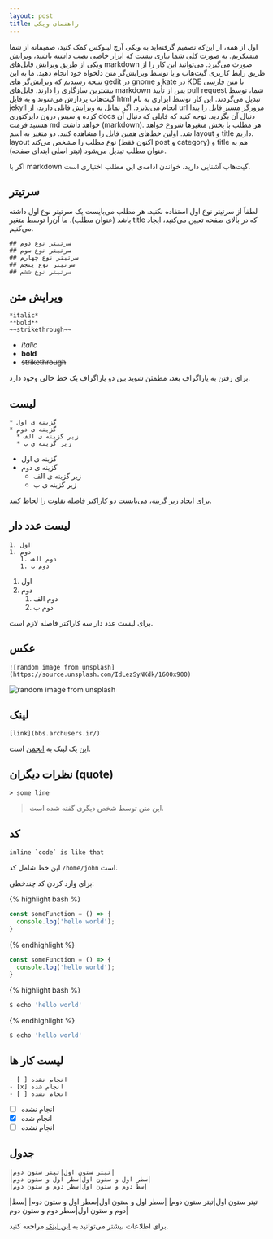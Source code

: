 ```yaml
---
layout: post
title: راهنمای ویکی
---
```


اول از همه، از این‌که تصمیم گرفته‌اید به ویکی آرچ لینوکس کمک کنید، صمیمانه از شما متشکریم. به صورت کلی شما نیازی نیست که ابزار خاصی نصب داشته باشید، ویرایش ویکی از طریق ویرایش فایل‌های markdown صورت می‌گیرد. می‌توانید این کار را از طریق رابط کاربری گیت‌هاب و یا توسط ویرایش‌گر متن دلخواه خود انجام دهید. ما به این نتیجه رسیدیم که ویرایش‌گر های gedit در gnome و kate در KDE با متن فارسی بیشترین سازگاری را دارند. فایل‌های markdown پس از تأیید pull request شما، توسط گیت‌هاب پردازش می‌شوند و به فایل html تبدیل می‌گردند. این کار توسط ابزاری به نام jekyll انجام می‌پذیرد. اگر تمایل به ویرایش فایلی دارید، از url مرورگر مسیر فایل را پیدا کرده و سپس درون دایرکتوری docs دنبال آن بگردید. توجه کنید که فایلی که دنبال آن هستید فرمت md خواهد داشت (markdown). هر مطلب با بخش متغیرها شروع خواهد شد. اولین خط‌های همین فایل را مشاهده کنید. دو متغیر به اسم layout و title داریم. layout نوع مطلب را مشخص می‌کند (اکنون فقط post و category) و title هم به عنوان مطلب تبدیل می‌شود (تیتر اصلی ابتدای صفحه).

اگر با markdown گیت‌هاب آشنایی دارید، خواندن ادامه‌ی این مطلب اختیاری است.

## سرتیتر

لطفاً از سرتیتر نوع اول استفاده نکنید. هر مطلب می‌بایست یک سرتیتر نوع اول داشته باشد (عنوان مطلب). ما آن‌را توسط متغیر title که در بالای صفحه تعیین می‌کنید، ایجاد می‌کنیم.
```
## سرتیتر نوع دوم
## سرتیتر نوع سوم
## سرتیتر نوع چهارم
## سرتیتر نوع پنجم
## سرتیتر نوع ششم
```

## ویرایش متن

```
*italic*
**bold**
~~strikethrough~~
```

* *italic*
* **bold**
* ~~strikethrough~~

برای رفتن به پاراگراف بعد، مطمئن شوید بین دو پاراگراف یک خط خالی وجود دارد.

## لیست

```
* گزینه ی اول
* گزینه ی دوم
  * زیر گزینه ی الف
  * زیر گزینه ی ب
```
  
* گزینه ی اول
* گزینه ی دوم
  * زیر گزینه ی الف
  * زیر گزینه ی ب

برای ایجاد زیر گزینه، می‌بایست دو کاراکتر فاصله تفاوت را لحاظ کنید.

## لیست عدد دار

```
1. اول
1. دوم
   1. دوم الف
   1. دوم ب
```
1. اول
1. دوم
   1. دوم الف
   1. دوم ب
   
برای لیست عدد دار سه کاراکتر فاصله لازم است.
   
## عکس

```
![random image from unsplash](https://source.unsplash.com/IdLezSyNKdk/1600x900)
```

![random image from unsplash](https://source.unsplash.com/IdLezSyNKdk/1600x900)

## لینک

```
[link](bbs.archusers.ir/)
```
این یک لینک به [انجمن](bbs.archusers.ir/) است.

## نظرات دیگران (quote)

```
> some line
```
> این متن توسط شخص دیگری گفته شده است.

## کد

```
inline `code` is like that
```
این خط شامل کد `/home/john` است.

برای وارد کردن کد چندخطی:

{% highlight bash %}
```javascript
const someFunction = () => {
  console.log('hello world');
}
```
{% endhighlight %}


```javascript
const someFunction = () => {
  console.log('hello world');
}
```

{% highlight bash %}
```bash
$ echo 'hello world'
```
{% endhighlight %}

```bash
$ echo 'hello world'
```

## لیست کار ها
```
- [ ] انجام نشده
- [x] انجام شده
- [ ] انجام نشده
```

- [ ] انجام نشده
- [x] انجام شده
- [ ] انجام نشده

## جدول

```
|تیتر ستون اول|تیتر ستون دوم|
|سطر اول و ستون اول|سطر اول و ستون دوم|
|سط دوم و ستون اول|سطر دوم و ستون دوم|
```

|تیتر ستون اول|تیتر ستون دوم|
|سطر اول و ستون اول|سطر اول و ستون دوم|
|سط دوم و ستون اول|سطر دوم و ستون دوم|

برای اطلاعات بیشتر می‌توانید به [این لینک](https://guides.github.com/features/mastering-markdown/) مراجعه کنید.
